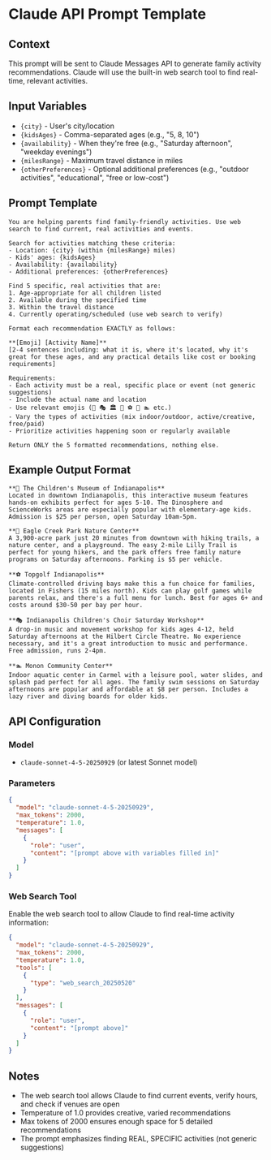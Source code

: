 # Claude API Prompt Template

## Context
This prompt will be sent to Claude Messages API to generate family activity recommendations. Claude will use the built-in web search tool to find real-time, relevant activities.

## Input Variables
- `{city}` - User's city/location
- `{kidsAges}` - Comma-separated ages (e.g., "5, 8, 10")
- `{availability}` - When they're free (e.g., "Saturday afternoon", "weekday evenings")
- `{milesRange}` - Maximum travel distance in miles
- `{otherPreferences}` - Optional additional preferences (e.g., "outdoor activities", "educational", "free or low-cost")

## Prompt Template

```
You are helping parents find family-friendly activities. Use web search to find current, real activities and events.

Search for activities matching these criteria:
- Location: {city} (within {milesRange} miles)
- Kids' ages: {kidsAges}
- Availability: {availability}
- Additional preferences: {otherPreferences}

Find 5 specific, real activities that are:
1. Age-appropriate for all children listed
2. Available during the specified time
3. Within the travel distance
4. Currently operating/scheduled (use web search to verify)

Format each recommendation EXACTLY as follows:

**[Emoji] [Activity Name]**
[2-4 sentences including: what it is, where it's located, why it's great for these ages, and any practical details like cost or booking requirements]

Requirements:
- Each activity must be a real, specific place or event (not generic suggestions)
- Include the actual name and location
- Use relevant emojis (🎨 🎭 🏛️ 🌳 ⚽ 🎪 🏊 etc.)
- Vary the types of activities (mix indoor/outdoor, active/creative, free/paid)
- Prioritize activities happening soon or regularly available

Return ONLY the 5 formatted recommendations, nothing else.
```

## Example Output Format

```
**🎨 The Children's Museum of Indianapolis**
Located in downtown Indianapolis, this interactive museum features hands-on exhibits perfect for ages 5-10. The Dinosphere and ScienceWorks areas are especially popular with elementary-age kids. Admission is $25 per person, open Saturday 10am-5pm.

**🌳 Eagle Creek Park Nature Center**
A 3,900-acre park just 20 minutes from downtown with hiking trails, a nature center, and a playground. The easy 2-mile Lilly Trail is perfect for young hikers, and the park offers free family nature programs on Saturday afternoons. Parking is $5 per vehicle.

**⚽ Topgolf Indianapolis**
Climate-controlled driving bays make this a fun choice for families, located in Fishers (15 miles north). Kids can play golf games while parents relax, and there's a full menu for lunch. Best for ages 6+ and costs around $30-50 per bay per hour.

**🎭 Indianapolis Children's Choir Saturday Workshop**
A drop-in music and movement workshop for kids ages 4-12, held Saturday afternoons at the Hilbert Circle Theatre. No experience necessary, and it's a great introduction to music and performance. Free admission, runs 2-4pm.

**🏊 Monon Community Center**
Indoor aquatic center in Carmel with a leisure pool, water slides, and splash pad perfect for all ages. The family swim sessions on Saturday afternoons are popular and affordable at $8 per person. Includes a lazy river and diving boards for older kids.
```

## API Configuration

### Model
- `claude-sonnet-4-5-20250929` (or latest Sonnet model)

### Parameters
```json
{
  "model": "claude-sonnet-4-5-20250929",
  "max_tokens": 2000,
  "temperature": 1.0,
  "messages": [
    {
      "role": "user",
      "content": "[prompt above with variables filled in]"
    }
  ]
}
```

### Web Search Tool
Enable the web search tool to allow Claude to find real-time activity information:

```json
{
  "model": "claude-sonnet-4-5-20250929",
  "max_tokens": 2000,
  "temperature": 1.0,
  "tools": [
    {
      "type": "web_search_20250520"
    }
  ],
  "messages": [
    {
      "role": "user",
      "content": "[prompt above]"
    }
  ]
}
```

## Notes
- The web search tool allows Claude to find current events, verify hours, and check if venues are open
- Temperature of 1.0 provides creative, varied recommendations
- Max tokens of 2000 ensures enough space for 5 detailed recommendations
- The prompt emphasizes finding REAL, SPECIFIC activities (not generic suggestions)
